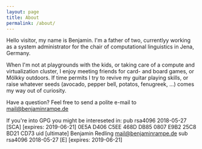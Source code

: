 ```yaml
---
layout: page
title: About
permalink: /about/
---
```


Hello visitor, my name is Benjamin.
I'm a father of two, currentlyy working as a system administrator for the chair of computational linguistics in Jena, Germany.

When I'm not at playgrounds with the kids, or taking care of a compute and virtualization cluster, I enjoy meeting friends for card- and board games, or Mölkky outdoors.
If time permits I try to revive my guitar playing skills, or raise whatever seeds (avocado, pepper bell, potatos, fenugreek, ...) comes my way out of curiosity.

Have a question? Feel free to send a polite e-mail to mail@benjaminrampe.de

If you're into GPG you might be intereseted in:
pub   rsa4096 2018-05-27 [SCA] [expires: 2019-06-21]
      0E5A D406 C5EE 468D DB85  0807 E9B2 25C8 BD21 CD73
uid           [ultimate] Benjamin Redling <mail@benjaminrampe.de>
sub   rsa4096 2018-05-27 [E] [expires: 2019-06-21]

